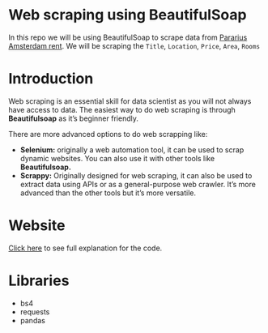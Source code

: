 # Web scraping using BeautifulSoap 

In this repo we will be using BeautifulSoap to scrape data from [Pararius Amsterdam rent](https://www.pararius.com/apartments/amsterdam). We will be scraping the `Title`, `Location`, `Price`, `Area`, `Rooms`

# Introduction

Web scraping is an essential skill for data scientist as you will not always have access to data. The easiest way to do web scraping is through **Beautifulsoap** as it’s beginner friendly.

There are more advanced options to do web scrapping like:

- **Selenium:**  originally a web automation tool, it can be used to scrap dynamic websites. You can also use it with other tools like **Beautifulsoap.**
- **Scrappy:** Originally designed for web scraping, it can also be used to extract data using APIs or as a general-purpose web crawler. It’s more advanced than the other tools but it’s more versatile.

# Website
[Click here](https://mhaln3mi.github.io/web-scraping-bs4/demo.html) to see full explanation for the code.

# Libraries 
- bs4
- requests
- pandas
